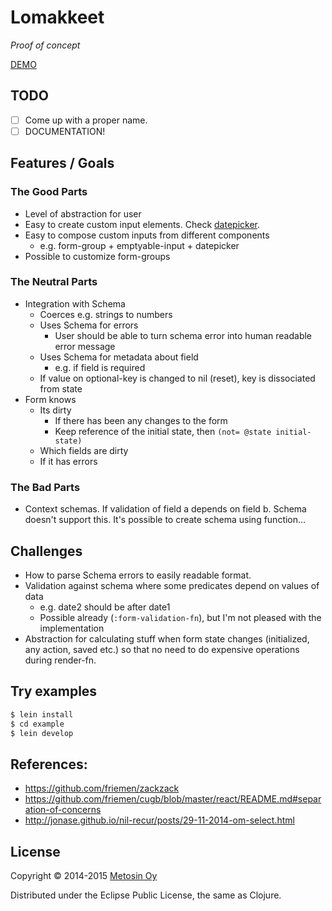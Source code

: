 # Lomakkeet

*Proof of concept*

[DEMO](http://metosin.github.io/lomakkeet)

## TODO

- [ ] Come up with a proper name.
- [ ] DOCUMENTATION!

## Features / Goals

### The Good Parts

- Level of abstraction for user
- Easy to create custom input elements. Check [datepicker](./src/lomakkeet/datepicker.cljs).
- Easy to compose custom inputs from different components
  - e.g. form-group + emptyable-input + datepicker
- Possible to customize form-groups

### The Neutral Parts

- Integration with Schema
  - Coerces e.g. strings to numbers
  - Uses Schema for errors
    - User should be able to turn schema error into human readable error message
  - Uses Schema for metadata about field
    - e.g. if field is required
  - If value on optional-key is changed to nil (reset), key is dissociated
    from state
- Form knows
  - Its dirty
    - If there has been any changes to the form
    - Keep reference of the initial state, then `(not= @state initial-state)`
  - Which fields are dirty
  - If it has errors

### The Bad Parts

- Context schemas. If validation of field a depends on field b. Schema doesn't support this. It's possible to create schema
  using function...

## Challenges

- How to parse Schema errors to easily readable format.
- Validation against schema where some predicates depend on values of data
  - e.g. date2 should be after date1
  - Possible already (`:form-validation-fn`), but I'm not pleased with the implementation
- Abstraction for calculating stuff when form state changes (initialized, any
  action, saved etc.) so that no need to do expensive operations during
  render-fn.

## Try examples

```sh
$ lein install
$ cd example
$ lein develop
```

## References:

- https://github.com/friemen/zackzack
- https://github.com/friemen/cugb/blob/master/react/README.md#separation-of-concerns
- http://jonase.github.io/nil-recur/posts/29-11-2014-om-select.html

## License

Copyright © 2014-2015 [Metosin Oy](http://www.metosin.fi)

Distributed under the Eclipse Public License, the same as Clojure.

